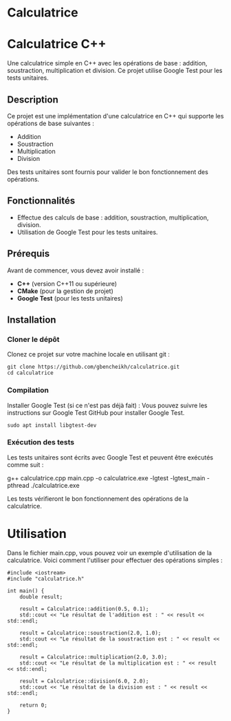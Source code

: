 # Calculatrice

# Calculatrice C++

Une calculatrice simple en C++ avec les opérations de base : addition, soustraction, multiplication et division. Ce projet utilise Google Test pour les tests unitaires.

## Description

Ce projet est une implémentation d'une calculatrice en C++ qui supporte les opérations de base suivantes :
- Addition
- Soustraction
- Multiplication
- Division

Des tests unitaires sont fournis pour valider le bon fonctionnement des opérations.

## Fonctionnalités

- Effectue des calculs de base : addition, soustraction, multiplication, division.
- Utilisation de Google Test pour les tests unitaires.

## Prérequis

Avant de commencer, vous devez avoir installé :
- **C++** (version C++11 ou supérieure)
- **CMake** (pour la gestion de projet)
- **Google Test** (pour les tests unitaires)

## Installation

### Cloner le dépôt
Clonez ce projet sur votre machine locale en utilisant git :

```
git clone https://github.com/gbencheikh/calculatrice.git
cd calculatrice
```

### Compilation
Installer Google Test (si ce n'est pas déjà fait) : Vous pouvez suivre les instructions sur Google Test GitHub pour installer Google Test.

`sudo apt install libgtest-dev`

### Exécution des tests
Les tests unitaires sont écrits avec Google Test et peuvent être exécutés comme suit :

g++ calculatrice.cpp main.cpp -o calculatrice.exe -lgtest -lgtest_main -pthread
./calculatrice.exe

Les tests vérifieront le bon fonctionnement des opérations de la calculatrice.

# Utilisation
Dans le fichier main.cpp, vous pouvez voir un exemple d'utilisation de la calculatrice. Voici comment l'utiliser pour effectuer des opérations simples :

```
#include <iostream>
#include "calculatrice.h"

int main() {
    double result;

    result = Calculatrice::addition(0.5, 0.1);
    std::cout << "Le résultat de l'addition est : " << result << std::endl;

    result = Calculatrice::soustraction(2.0, 1.0);
    std::cout << "Le résultat de la soustraction est : " << result << std::endl;

    result = Calculatrice::multiplication(2.0, 3.0);
    std::cout << "Le résultat de la multiplication est : " << result << std::endl;

    result = Calculatrice::division(6.0, 2.0);
    std::cout << "Le résultat de la division est : " << result << std::endl;

    return 0;
}
```
